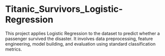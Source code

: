 # Titanic_Survivors_Logistic-Regression
This project applies Logistic Regression to the dataset to predict whether a passenger survived the disaster. It involves data preprocessing, feature engineering, model building, and evaluation using standard classification metrics.
